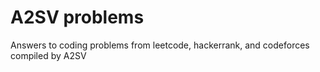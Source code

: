 # A2SV problems

Answers to coding problems from leetcode, hackerrank, and codeforces compiled by A2SV
